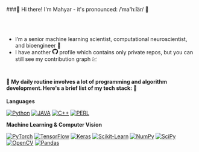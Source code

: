 ###👋 Hi there! I'm Mahyar - it's pronounced: /ˈma'h:īär/ 👋

<br/><br/>

- I’m a senior machine learning scientist, computational neuroscientist, and bioengineer 🧠
- I have another <a href="https://github.com/mahyar-o-provectusalgae">
    <img alt="GitHub" title="GitHub" height="15" width="15" src="https://raw.githubusercontent.com/sugam1111/sugam1111/master/assets/github.svg"></a>
profile which contains only private repos, but you can still see my contribution graph 💹
<br/><br/>

#### 🚀 My daily routine involves a lot of programming and algorithm development. Here's a brief list of my tech stack: 🚀 

**Languages**

[![Python](https://img.shields.io/badge/Python-14354C?style=for-the-badge&logo=python&logoColor=white)](https://www.python.org/ "Python")
[![JAVA](https://img.shields.io/badge/Java-ED8B00?style=for-the-badge&logo=java&logoColor=white)](https://www.java.com/en/ "Java")
[![C++](https://img.shields.io/badge/C%2B%2B-00599C?style=for-the-badge&logo=c%2B%2B&logoColor=white)](https://isocpp.org/ "C++")
[![PERL](https://img.shields.io/badge/Perl-39457E?style=for-the-badge&logo=perl&logoColor=white)](https://www.perl.org/ "Perl")

**Machine Learning & Computer Vision**

[![PyTorch](https://img.shields.io/badge/-PyTorch-EE4C2C?style=flat-square&logo=pytorch&logoColor=white)](https://pytorch.org/ "PyTorch")
[![TensorFlow](https://img.shields.io/badge/-TensorFlow-FF6F00?style=flat-square&logo=tensorflow&logoColor=white)](https://www.tensorflow.org/ "TensorFlow")
[![Keras](https://img.shields.io/badge/-Keras-D00000?style=flat-square&logo=keras)](https://keras.io/ "Keras")
[![Scikit-Learn](https://img.shields.io/badge/-Scikit--Learn-F7930E?style=flat-square&logo=scikit-learn&logoColor=white)](https://scikit-learn.org/ "Scikit-Learn")
[![NumPy](https://img.shields.io/badge/-NumPy-013243?style=flat-square&logo=numpy)](https://numpy.org/ "NumPy")
[![SciPy](https://img.shields.io/badge/-SciPy-8CAAE6?style=flat-square&logo=scipy&logoColor=white)](https://www.scipy.org/ "SciPy")
[![OpenCV](https://img.shields.io/badge/-OpenCV-5C3EE8?style=flat-square&logo=opencv)](https://opencv.org/ "OpenCV")
[![Pandas](https://img.shields.io/badge/-Pandas-150458?style=flat-square&logo=Pandas)](https://pandas.pydata.org/ "Pandas")


